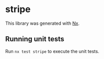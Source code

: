 # stripe

This library was generated with [Nx](https://nx.dev).

## Running unit tests

Run `nx test stripe` to execute the unit tests.

